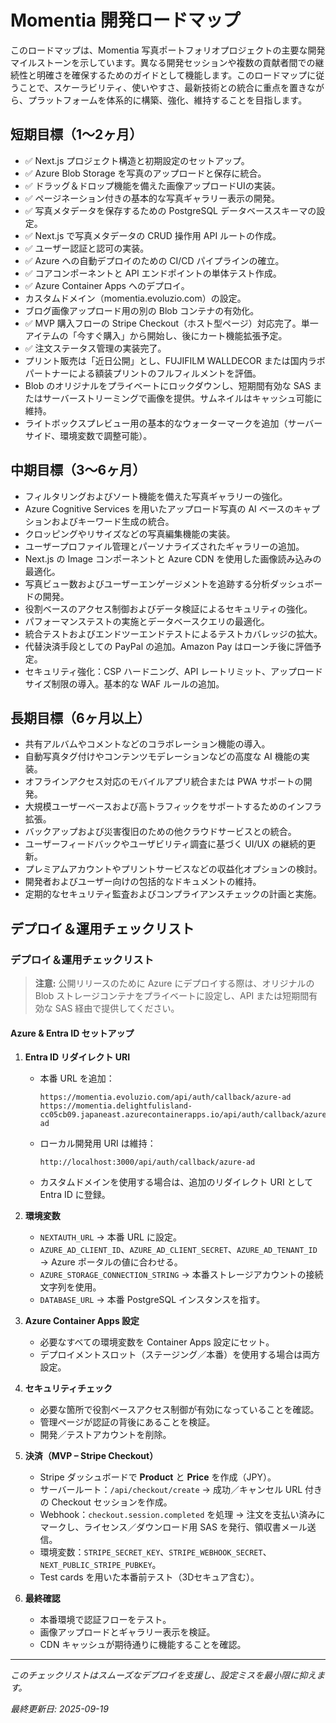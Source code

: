 # Momentia 開発ロードマップ

このロードマップは、Momentia 写真ポートフォリオプロジェクトの主要な開発マイルストーンを示しています。異なる開発セッションや複数の貢献者間での継続性と明確さを確保するためのガイドとして機能します。このロードマップに従うことで、スケーラビリティ、使いやすさ、最新技術との統合に重点を置きながら、プラットフォームを体系的に構築、強化、維持することを目指します。

## 短期目標（1～2ヶ月）

- ✅ Next.js プロジェクト構造と初期設定のセットアップ。
- ✅ Azure Blob Storage を写真のアップロードと保存に統合。
- ✅ ドラッグ＆ドロップ機能を備えた画像アップロードUIの実装。
- ✅ ページネーション付きの基本的な写真ギャラリー表示の開発。
- ✅ 写真メタデータを保存するための PostgreSQL データベーススキーマの設定。
- ✅ Next.js で写真メタデータの CRUD 操作用 API ルートの作成。
- ✅ ユーザー認証と認可の実装。
- ✅ Azure への自動デプロイのための CI/CD パイプラインの確立。
- ✅ コアコンポーネントと API エンドポイントの単体テスト作成。
- ✅ Azure Container Apps へのデプロイ。
- カスタムドメイン（momentia.evoluzio.com）の設定。
- ブログ画像アップロード用の別の Blob コンテナの有効化。
- ✅ MVP 購入フローの Stripe Checkout（ホスト型ページ）対応完了。単一アイテムの「今すぐ購入」から開始し、後にカート機能拡張予定。
- ✅ 注文ステータス管理の実装完了。
- プリント販売は「近日公開」とし、FUJIFILM WALLDECOR または国内ラボパートナーによる額装プリントのフルフィルメントを評価。
- Blob のオリジナルをプライベートにロックダウンし、短期間有効な SAS またはサーバーストリーミングで画像を提供。サムネイルはキャッシュ可能に維持。
- ライトボックスプレビュー用の基本的なウォーターマークを追加（サーバーサイド、環境変数で調整可能）。

## 中期目標（3～6ヶ月）

- フィルタリングおよびソート機能を備えた写真ギャラリーの強化。
- Azure Cognitive Services を用いたアップロード写真の AI ベースのキャプションおよびキーワード生成の統合。
- クロッピングやリサイズなどの写真編集機能の実装。
- ユーザープロファイル管理とパーソナライズされたギャラリーの追加。
- Next.js の Image コンポーネントと Azure CDN を使用した画像読み込みの最適化。
- 写真ビュー数およびユーザーエンゲージメントを追跡する分析ダッシュボードの開発。
- 役割ベースのアクセス制御およびデータ検証によるセキュリティの強化。
- パフォーマンステストの実施とデータベースクエリの最適化。
- 統合テストおよびエンドツーエンドテストによるテストカバレッジの拡大。
- 代替決済手段としての PayPal の追加。Amazon Pay はローンチ後に評価予定。
- セキュリティ強化：CSP ハードニング、API レートリミット、アップロードサイズ制限の導入。基本的な WAF ルールの追加。

## 長期目標（6ヶ月以上）

- 共有アルバムやコメントなどのコラボレーション機能の導入。
- 自動写真タグ付けやコンテンツモデレーションなどの高度な AI 機能の実装。
- オフラインアクセス対応のモバイルアプリ統合または PWA サポートの開発。
- 大規模ユーザーベースおよび高トラフィックをサポートするためのインフラ拡張。
- バックアップおよび災害復旧のための他クラウドサービスとの統合。
- ユーザーフィードバックやユーザビリティ調査に基づく UI/UX の継続的更新。
- プレミアムアカウントやプリントサービスなどの収益化オプションの検討。
- 開発者およびユーザー向けの包括的なドキュメントの維持。
- 定期的なセキュリティ監査およびコンプライアンスチェックの計画と実施。

## デプロイ＆運用チェックリスト

### デプロイ＆運用チェックリスト

> **注意:** 公開リリースのために Azure にデプロイする際は、オリジナルの Blob ストレージコンテナをプライベートに設定し、API または短期間有効な SAS 経由で提供してください。

#### Azure & Entra ID セットアップ
1. **Entra ID リダイレクト URI**
   - 本番 URL を追加：
     ```
     https://momentia.evoluzio.com/api/auth/callback/azure-ad
     https://momentia.delightfulisland-cc05cb09.japaneast.azurecontainerapps.io/api/auth/callback/azure-ad
     ```
   - ローカル開発用 URI は維持：
     ```
     http://localhost:3000/api/auth/callback/azure-ad
     ```
   - カスタムドメインを使用する場合は、追加のリダイレクト URI として Entra ID に登録。

2. **環境変数**
   - `NEXTAUTH_URL` → 本番 URL に設定。
   - `AZURE_AD_CLIENT_ID`、`AZURE_AD_CLIENT_SECRET`、`AZURE_AD_TENANT_ID` → Azure ポータルの値に合わせる。
   - `AZURE_STORAGE_CONNECTION_STRING` → 本番ストレージアカウントの接続文字列を使用。
   - `DATABASE_URL` → 本番 PostgreSQL インスタンスを指す。

3. **Azure Container Apps 設定**
   - 必要なすべての環境変数を Container Apps 設定にセット。
   - デプロイメントスロット（ステージング／本番）を使用する場合は両方設定。

4. **セキュリティチェック**
   - 必要な箇所で役割ベースアクセス制御が有効になっていることを確認。
   - 管理ページが認証の背後にあることを検証。
   - 開発／テストアカウントを削除。

5. **決済（MVP – Stripe Checkout）**
   - Stripe ダッシュボードで **Product** と **Price** を作成（JPY）。
   - サーバールート：`/api/checkout/create` → 成功／キャンセル URL 付きの Checkout セッションを作成。
   - Webhook：`checkout.session.completed` を処理 → 注文を支払い済みにマークし、ライセンス／ダウンロード用 SAS を発行、領収書メール送信。
   - 環境変数：`STRIPE_SECRET_KEY`、`STRIPE_WEBHOOK_SECRET`、`NEXT_PUBLIC_STRIPE_PUBKEY`。
   - Test cards を用いた本番前テスト（3Dセキュア含む）。

6. **最終確認**
   - 本番環境で認証フローをテスト。
   - 画像アップロードとギャラリー表示を検証。
   - CDN キャッシュが期待通りに機能することを確認。

---

_このチェックリストはスムーズなデプロイを支援し、設定ミスを最小限に抑えます。_

_最終更新日: 2025-09-19_
